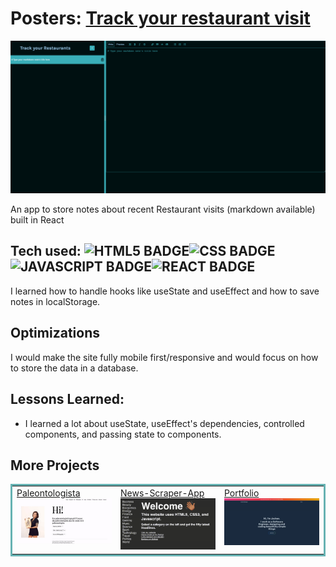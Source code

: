 # Posters: <a href="https://restaurants-note.netlify.app/" target="_blank">Track your restaurant visit</a>

<a href="https://restaurants-note.netlify.app/" target="_blank"><img src="https://github.com/heyjochen/restaurants/blob/main/README.png?raw=true"/></a>

An app to store notes about recent Restaurant visits (markdown available) built in React

## Tech used: ![HTML5 BADGE](https://img.shields.io/static/v1?label=|&message=HTML5&color=23555f&style=flat-square&logo=html5)![CSS BADGE](https://img.shields.io/static/v1?label=|&message=CSS3&color=285f65&style=flat-square&logo=css3)![JAVASCRIPT BADGE](https://img.shields.io/static/v1?label=|&message=JAVASCRIPT&color=3c7f5d&style=flat-square&logo=javascript)![REACT BADGE](https://img.shields.io/static/v1?label=|&message=REACT&color=3c7f5d&style=flat-square&logo=react)

I learned how to handle hooks like useState and useEffect and how to save notes in localStorage.

## Optimizations

I would make the site fully mobile first/responsive and would focus on how to store the data in a database.

## Lessons Learned:

- I learned a lot about useState, useEffect's dependencies, controlled components, and passing state to components.

## More Projects

<table bordercolor="#66b2b2">
  
  <tr>
    <td width="33.3%" valign="top">
<a target="_blank" href="https://paleontologista.com/"> Paleontologista</a>
        <br />
      <a target="_blank" href="https://paleontologista.com/">
            <img src="https://github.com/heyjochen/heyjochen/blob/main/assets/Website_Jingmai-OConnor-5fps.gif" width="100%"  alt=""/>
        </a>
    </td>
    <td width="33.3%" valign="top">
<a target="_blank" href="https://github.com/heyjochen/News-Scraper-App">News-Scraper-App</a>
      <br />
        <a target="_blank" href="https://github.com/heyjochen/News-Scraper-App">
          <img src="https://github.com/heyjochen/News-Scraper-App/blob/main/assets/readme.gif?raw=true" width="100%" alt=""/>
        </a>
    </td>
    <td width="33.3%" valign="top">
<a target="_blank" href="https://stierberger.com/">Portfolio</a>
        <br />
        <a target="_blank" href="https://stierberger.com/">
          <img src="https://github.com/heyjochen/heyjochen/blob/main/assets/Website_Jochen-Stierberger-5fps.gif" width="100%" alt=""/>
        </a>
    </td>
  </tr>
</table>
